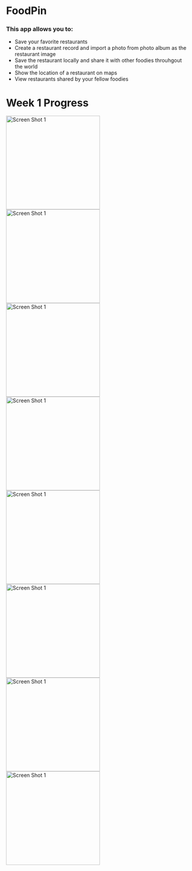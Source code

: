 # FoodPin
### This app allows you to:
- Save your favorite restaurants
- Create a restaurant record and import a photo from photo album
as the restaurant image
- Save the restaurant locally and share it with other foodies throuhgout the world
- Show the location of a restaurant on maps
- View restaurants shared by your fellow foodies

# Week 1 Progress
<img align="left" alt="Screen Shot 1" width="256px" src="https://user-images.githubusercontent.com/55524257/99321203-edeadc80-2832-11eb-8c61-64a642702b7a.png" />
<img align="left" alt="Screen Shot 1" width="256px" src="https://user-images.githubusercontent.com/55524257/99321239-fe02bc00-2832-11eb-9ce9-556e168c3c9a.png" />
<img align="left" alt="Screen Shot 1" width="256px" src="https://user-images.githubusercontent.com/55524257/99321265-0c50d800-2833-11eb-9271-07c464bc4837.png" />
<img align="left" alt="Screen Shot 1" width="256px" src="https://user-images.githubusercontent.com/55524257/99321315-268ab600-2833-11eb-8f32-dd6689285f34.png" />
<img align="left" alt="Screen Shot 1" width="256px" src="https://user-images.githubusercontent.com/55524257/99321346-3904ef80-2833-11eb-97a4-35ca7cdca249.png" />
<img align="left" alt="Screen Shot 1" width="256px" src="https://user-images.githubusercontent.com/55524257/99321380-4c17bf80-2833-11eb-9fff-c89ad4c8c282.png" />
<img align="left" alt="Screen Shot 1" width="256px" src="https://user-images.githubusercontent.com/55524257/99321401-5a65db80-2833-11eb-93ee-5ac0325055b6.png" />
<img align="left" alt="Screen Shot 1" width="256px" src="https://user-images.githubusercontent.com/55524257/99321433-6d78ab80-2833-11eb-848c-dd0439f15765.png" />

